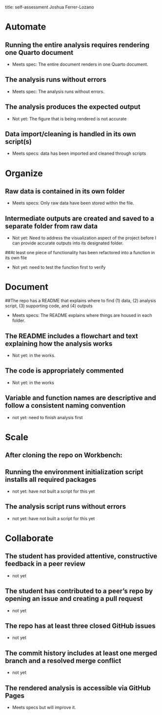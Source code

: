 title: self-assessment
Joshua Ferrer-Lozano

# Automate



## Running the entire analysis requires rendering one Quarto document
- Meets spec: The entire document renders in one Quarto document.

## The analysis runs without errors
- Meets spec: The analysis runs without errors.

## The analysis produces the expected output
- Not yet: The figure that is being rendered is not accurate

## Data import/cleaning is handled in its own script(s)
- Meets specs: data has been imported and cleaned through scripts


# Organize


## Raw data is contained in its own folder
- Meets specs: Only raw data have been stored within the file.

## Intermediate outputs are created and saved to a separate folder from raw data
- Not yet: Need to address the visualization aspect of the project before I can provide accurate outputs into its designated folder.

##At least one piece of functionality has been refactored into a function in its own file
- Not yet: need to test the function first to verify


# Document


##The repo has a README that explains where to find (1) data, (2) analysis script, (3) supporting code, and (4) outputs
- Meets specs: The README explains where things are housed in each folder.

## The README includes a flowchart and text explaining how the analysis works
- Not yet: in the works.

## The code is appropriately commented
- Not yet: in the works

## Variable and function names are descriptive and follow a consistent naming convention
- not yet: need to finish analysis first

# Scale



## After cloning the repo on Workbench:

## Running the environment initialization script installs all required packages
- not yet: have not built a script for this yet

## The analysis script runs without errors
- not yet: have not built a script for this yet

# Collaborate


## The student has provided attentive, constructive feedback in a peer review
- not yet

## The student has contributed to a peer’s repo by opening an issue and creating a pull request
- not yet

## The repo has at least three closed GitHub issues
- not yet

## The commit history includes at least one merged branch and a resolved merge conflict
- not yet

## The rendered analysis is accessible via GitHub Pages
- Meets specs but will improve it.